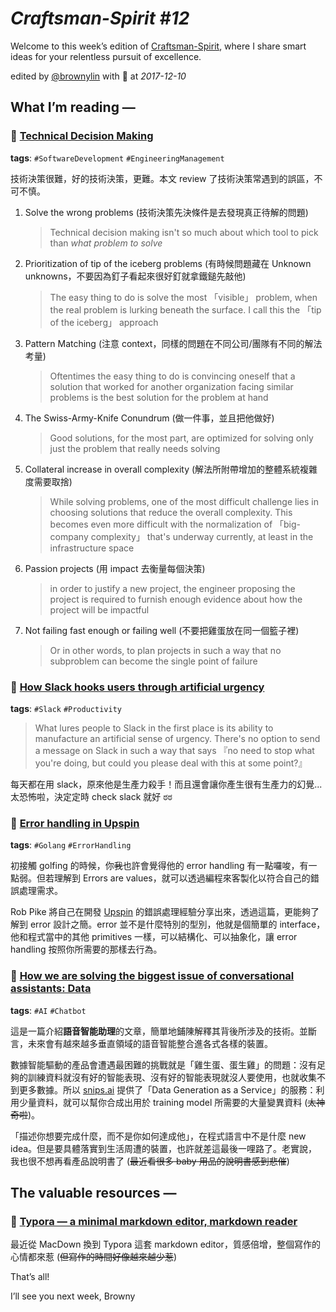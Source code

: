 # *Craftsman-Spirit #12*

Welcome to this week’s edition of [Craftsman-Spirit](https://tinyletter.com/craftsman-spirit), where I share smart ideas for your relentless pursuit of excellence.

edited by [@brownylin](https://twitter.com/brownylin) with 💖 at *2017-12-10*


## **What I’m reading —**

### 🔖 [Technical Decision Making](https://medium.com/@copyconstruct/technical-decision-making-9b2817c18da4)

**tags**: `#SoftwareDevelopment` `#EngineeringManagement`

技術決策很難，好的技術決策，更難。本文 review 了技術決策常遇到的誤區，不可不慎。

1. Solve the wrong problems (技術決策先決條件是去發現真正待解的問題)

   > Technical decision making isn't so much about which tool to pick than *what problem to solve*

2. Prioritization of tip of the iceberg problems (有時候問題藏在 Unknown unknowns，不要因為釘子看起來很好釘就拿鐵鎚先敲他)

   > The easy thing to do is solve the most 「visible」 problem, when the real problem is lurking beneath the surface. I call this the 「tip of the iceberg」 approach

3. Pattern Matching (注意 context，同樣的問題在不同公司/團隊有不同的解法考量)

   > Oftentimes the easy thing to do is convincing oneself that a solution that worked for another organization facing similar problems is the best solution for the problem at hand

4. The Swiss-Army-Knife Conundrum (做一件事，並且把他做好)

   > Good solutions, for the most part, are optimized for solving only just the problem that really needs solving

5. Collateral increase in overall complexity (解法所附帶增加的整體系統複雜度需要取捨)

   > While solving problems, one of the most difficult challenge lies in choosing solutions that reduce the overall complexity. This becomes even more difficult with the normalization of 「big-company complexity」 that's underway currently, at least in the infrastructure space

6. Passion projects (用 impact 去衡量每個決策)

   > in order to justify a new project, the engineer proposing the project is required to furnish enough evidence about how the project will be impactful

7. Not failing fast enough or failing well (不要把雞蛋放在同一個籃子裡)

   > Or in other words, to plan projects in such a way that no subproblem can become the single point of failure

### 🔖 [How Slack hooks users through artificial urgency](http://jshakespeare.com/how-slack-hooks-users-through-artificial-urgency)

**tags**: `#Slack` `#Productivity`

> What lures people to Slack in the first place is its ability to manufacture an artificial sense of urgency. There's no option to send a message on Slack in such a way that says 『no need to stop what you're doing, but could you please deal with this at some point?』

每天都在用 slack，原來他是生產力殺手！而且還會讓你產生很有生產力的幻覺...太恐怖啦，決定定時 check slack 就好 ಠಠ

### 🔖 [Error handling in Upspin](https://commandcenter.blogspot.tw/2017/12/error-handling-in-upspin.html)

**tags**: `#Golang` `#ErrorHandling`

初接觸 golfing 的時候，你~~我~~也許會覺得他的 error handling 有一點囉唆，有一點弱。但若理解到 Errors are values，就可以透過編程來客製化以符合自己的錯誤處理需求。

Rob Pike 將自己在開發 [Upspin](https://upspin.io/) 的錯誤處理經驗分享出來，透過這篇，更能夠了解到 error 設計之簡。error 並不是什麼特別的型別，他就是個簡單的 interface，他和程式當中的其他 primitives 一樣，可以結構化、可以抽象化，讓 error handling 按照你所需要的那樣去行為。 



### 🔖 [How we are solving the biggest issue of conversational assistants: Data](https://medium.com/snips-ai/how-we-are-solving-the-biggest-issue-of-conversational-assistants-data-f34600048e80)

**tags**: `#AI` `#Chatbot`

這是一篇介紹**語音智能助理**的文章，簡單地鋪陳解釋其背後所涉及的技術。並斷言，未來會有越來越多垂直領域的語音智能整合進各式各樣的裝置。

數據智能驅動的產品會遭遇最困難的挑戰就是「雞生蛋、蛋生雞」的問題：沒有足夠的訓練資料就沒有好的智能表現、沒有好的智能表現就沒人要使用，也就收集不到更多數據。所以 [snips.ai](https://snips.ai/) 提供了「Data Generation as a Service」的服務：利用少量資料，就可以幫你合成出用於 training model 所需要的大量變異資料 (~~太神奇啦~~)。

「描述你想要完成什麼，而不是你如何達成他」，在程式語言中不是什麼 new idea。但是要具體落實到生活周遭的裝置，也許就差這最後一哩路了。老實說，我也很不想再看產品說明書了 (~~最近看很多 baby 用品的說明書感到悲催~~)

## **The valuable resources —**

### 🔦 [Typora — a minimal markdown editor, markdown reader](https://typora.io/)

最近從 MacDown 換到 Typora 這套 markdown editor，質感倍增，整個寫作的心情都來惹 (~~但寫作的時間好像越來越少惹~~)



That’s all!

I’ll see you next week, Browny
